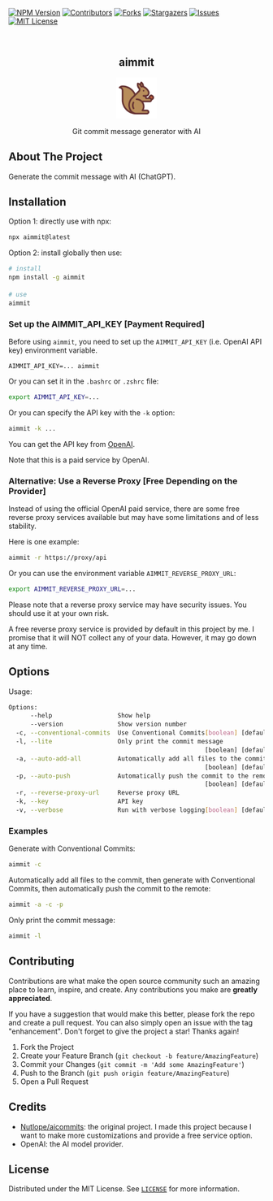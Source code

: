 <!-- PROJECT SHIELDS -->

[![NPM Version][npm-version]][npm-url]
[![Contributors][contributors-shield]][contributors-url]
[![Forks][forks-shield]][forks-url]
[![Stargazers][stars-shield]][stars-url]
[![Issues][issues-shield]][issues-url]
[![MIT License][license-shield]][license-url]

[npm-version]: https://img.shields.io/npm/v/aimmit.svg
[npm-url]: https://www.npmjs.com/package/aimmit
[contributors-shield]: https://img.shields.io/github/contributors/Songkeys/aimmit.svg
[contributors-url]: https://github.com/Songkeys/aimmit/graphs/contributors
[forks-shield]: https://img.shields.io/github/forks/Songkeys/aimmit.svg
[forks-url]: https://github.com/Songkeys/aimmit/network/members
[stars-shield]: https://img.shields.io/github/stars/Songkeys/aimmit.svg
[stars-url]: https://github.com/Songkeys/aimmit/stargazers
[issues-shield]: https://img.shields.io/github/issues/Songkeys/aimmit.svg
[issues-url]: https://github.com/Songkeys/aimmit/issues
[license-shield]: https://img.shields.io/github/license/Songkeys/aimmit.svg
[license-url]: https://github.com/Songkeys/aimmit/blob/master/LICENSE.txt

<!-- PROJECT LOGO -->

<br />
<div align="center">

  <h2 align="center">aimmit</h2>

  <img src="images/logo.svg" alt="Logo" width="80" height="80">

  <p align="center">
    Git commit message generator with AI
  </p>
</div>

## About The Project

Generate the commit message with AI (ChatGPT).

## Installation

Option 1: directly use with npx:

```bash
npx aimmit@latest
```

Option 2: install globally then use:

```bash
# install
npm install -g aimmit

# use
aimmit
```

### Set up the AIMMIT_API_KEY [Payment Required]

Before using `aimmit`, you need to set up the `AIMMIT_API_KEY` (i.e. OpenAI API key) environment variable.

```
AIMMIT_API_KEY=... aimmit
```

Or you can set it in the `.bashrc` or `.zshrc` file:

```bash
export AIMMIT_API_KEY=...
```

Or you can specify the API key with the `-k` option:

```bash
aimmit -k ...
```

You can get the API key from [OpenAI](https://openai.com/).

Note that this is a paid service by OpenAI.

### Alternative: Use a Reverse Proxy [Free Depending on the Provider]

Instead of using the official OpenAI paid service, there are some free reverse proxy services available but may have some limitations and of less stability.

Here is one example:

```bash
aimmit -r https://proxy/api
```

Or you can use the environment variable `AIMMIT_REVERSE_PROXY_URL`:

```bash
export AIMMIT_REVERSE_PROXY_URL=...
```

Please note that a reverse proxy service may have security issues. You should use it at your own risk.

A free reverse proxy service is provided by default in this project by me. I promise that it will NOT collect any of your data. However, it may go down at any time.

## Options

Usage:

```bash
Options:
      --help                  Show help                                [boolean]
      --version               Show version number                      [boolean]
  -c, --conventional-commits  Use Conventional Commits[boolean] [default: false]
  -l, --lite                  Only print the commit message
                                                      [boolean] [default: false]
  -a, --auto-add-all          Automatically add all files to the commit
                                                      [boolean] [default: false]
  -p, --auto-push             Automatically push the commit to the remote
                                                      [boolean] [default: false]
  -r, --reverse-proxy-url     Reverse proxy URL                         [string]
  -k, --key                   API key                                   [string]
  -v, --verbose               Run with verbose logging[boolean] [default: false]
```

### Examples

Generate with Conventional Commits:

```bash
aimmit -c
```

Automatically add all files to the commit, then generate with Conventional Commits, then automatically push the commit to the remote:

```bash
aimmit -a -c -p
```

Only print the commit message:

```bash
aimmit -l
```

## Contributing

Contributions are what make the open source community such an amazing place to learn, inspire, and create. Any contributions you make are **greatly appreciated**.

If you have a suggestion that would make this better, please fork the repo and create a pull request. You can also simply open an issue with the tag "enhancement".
Don't forget to give the project a star! Thanks again!

1. Fork the Project
2. Create your Feature Branch (`git checkout -b feature/AmazingFeature`)
3. Commit your Changes (`git commit -m 'Add some AmazingFeature'`)
4. Push to the Branch (`git push origin feature/AmazingFeature`)
5. Open a Pull Request

## Credits

- [Nutlope/aicommits](https://github.com/Nutlope/aicommits): the original project. I made this project because I want to make more customizations and provide a free service option.
- OpenAI: the AI model provider.

## License

Distributed under the MIT License. See [`LICENSE`](LICENSE) for more information.
